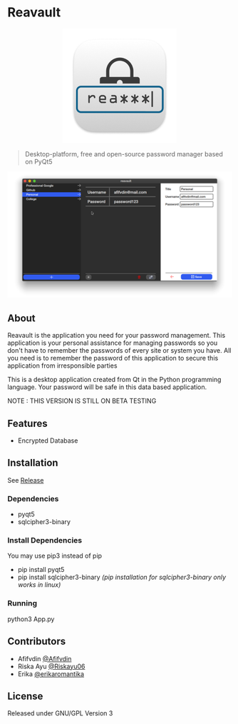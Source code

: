 # Reavault

<p align="center">
  <img src="https://github.com/afifvdin/reavault/blob/main/screenshots/iconBig.png?raw=true">
</p>

> Desktop-platform, free and open-source password manager based on PyQt5

![](https://github.com/afifvdin/reavault/blob/main/screenshots/main.png?raw=true)

## About

Reavault is the application you need for your password management. This application is your personal assistance for managing passwords so you don't have to remember the passwords of every site or system you have. All you need is to remember the password of this application to secure this application from irresponsible parties

This is a desktop application created from Qt in the Python programming language. Your password will be safe in this data based application.

NOTE : THIS VERSION IS STILL ON BETA TESTING

## Features
- Encrypted Database

## Installation
See [Release](https://github.com/afifvdin/reavault/release)

### Dependencies
- pyqt5
- sqlcipher3-binary

### Install Dependencies
You may use pip3 instead of pip

- pip install pyqt5
- pip install sqlcipher3-binary *(pip installation for sqlcipher3-binary only works in linux)*

### Running
python3 App.py

## Contributors

- Afifvdin  [@Afifvdin](https://github.com/Afifvdin)
- Riska Ayu [@Riskayu06](https://github.com/Riskayu06)
- Erika     [@erikaromantika](https://github.com/erikaromantika)

## License

Released under GNU/GPL Version 3
